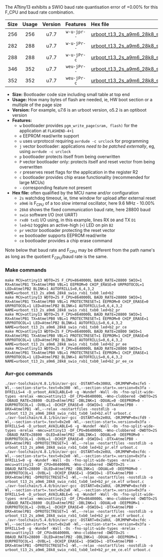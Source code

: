 The ATtiny13 exhibits a SWIO baud rate quantisation error of +0.00% for this F_CPU and baud rate combination.

|Size|Usage|Version|Features|Hex file|
|:-:|:-:|:-:|:-:|:--|
|256|256|u7.7|`w-u-jpr--`|[urboot_t13_2s_a9m6_28k8_swio_rxb1_txb0_led+b2.hex](https://raw.githubusercontent.com/stefanrueger/urboot.hex/main/mcus/attiny13/watchdog_2_s/internal_oscillator_a-10.00%25/%2B9m600000_hz/%2B%2B28k8_baud/swio_rxb1_txb0/led%2Bb2/urboot_t13_2s_a9m6_28k8_swio_rxb1_txb0_led%2Bb2.hex)|
|282|288|u7.7|`w-u-jPr--`|[urboot_t13_2s_a9m6_28k8_swio_rxb1_txb0_led+b2_pr.hex](https://raw.githubusercontent.com/stefanrueger/urboot.hex/main/mcus/attiny13/watchdog_2_s/internal_oscillator_a-10.00%25/%2B9m600000_hz/%2B%2B28k8_baud/swio_rxb1_txb0/led%2Bb2/urboot_t13_2s_a9m6_28k8_swio_rxb1_txb0_led%2Bb2_pr.hex)|
|288|288|u7.7|`w-u-jPr-c`|[urboot_t13_2s_a9m6_28k8_swio_rxb1_txb0_led+b2_pr_ce.hex](https://raw.githubusercontent.com/stefanrueger/urboot.hex/main/mcus/attiny13/watchdog_2_s/internal_oscillator_a-10.00%25/%2B9m600000_hz/%2B%2B28k8_baud/swio_rxb1_txb0/led%2Bb2/urboot_t13_2s_a9m6_28k8_swio_rxb1_txb0_led%2Bb2_pr_ce.hex)|
|346|352|u7.7|`weu-jPr--`|[urboot_t13_2s_a9m6_28k8_swio_rxb1_txb0_led+b2_pr_ee.hex](https://raw.githubusercontent.com/stefanrueger/urboot.hex/main/mcus/attiny13/watchdog_2_s/internal_oscillator_a-10.00%25/%2B9m600000_hz/%2B%2B28k8_baud/swio_rxb1_txb0/led%2Bb2/urboot_t13_2s_a9m6_28k8_swio_rxb1_txb0_led%2Bb2_pr_ee.hex)|
|352|352|u7.7|`weu-jPr-c`|[urboot_t13_2s_a9m6_28k8_swio_rxb1_txb0_led+b2_pr_ee_ce.hex](https://raw.githubusercontent.com/stefanrueger/urboot.hex/main/mcus/attiny13/watchdog_2_s/internal_oscillator_a-10.00%25/%2B9m600000_hz/%2B%2B28k8_baud/swio_rxb1_txb0/led%2Bb2/urboot_t13_2s_a9m6_28k8_swio_rxb1_txb0_led%2Bb2_pr_ee_ce.hex)|

- **Size:** Bootloader code size including small table at top end
- **Usage:** How many bytes of flash are needed, ie, HW boot section or a multiple of the page size
- **Version:** For example, u7.6 is an urboot version, o5.2 is an optiboot version
- **Features:**
  + `w` bootloader provides `pgm_write_page(sram, flash)` for the application at `FLASHEND-4+1`
  + `e` EEPROM read/write support
  + `u` uses urprotocol requiring `avrdude -c urclock` for programming
  + `j` vector bootloader: applications *need to be patched externally*, eg, using `avrdude -c urclock`
  + `p` bootloader protects itself from being overwritten
  + `P` vector bootloader only: protects itself and reset vector from being overwritten
  + `r` preserves reset flags for the application in the register R2
  + `c` bootloader provides chip erase functionality (recommended for large MCUs)
  + `-` corresponding feature not present
- **Hex file:** often qualified by the MCU name and/or configuration
  + `2s` watchdog timeout, ie, time window for upload after external reset
  + `a9m6` is F<sub>CPU</sub> of a too slow internal oscillator, here 9.6 MHz - 10.00%
  + `28k8` shows the fixed communication baud rate, here 28800 baud
  + `swio` software I/O (not UART)
  + `rxd0 txd1` I/O using, in this example, lines RX `D0` and TX `D1`
  + `led+b2` toggles an active-high (`+`) LED on pin `B2`
  + `pr` vector bootloader protecting the reset vector
  + `ee` bootloader supports EEPROM read/write
  + `ce` bootloader provides a chip erase command


Note below that baud rate and F<sub>CPU</sub> may be different from the path name's as long as the quotient F<sub>CPU</sub>/baud rate is the same.

### Make commands
```
make MCU=attiny13 WDTO=2S F_CPU=8640000L BAUD_RATE=28800 SWIO=1 RX=AtmelPB1 TX=AtmelPB0 VBL=1 EEPROM=0 CHIP_ERASE=0 URPROTOCOL=1 LED=AtmelPB2 BLINK=1 AUTOFRILLS=0,6,4,3,2 NAME=urboot_t13_2s_a9m6_28k8_swio_rxb1_txb0_led+b2
make MCU=attiny13 WDTO=2S F_CPU=8640000L BAUD_RATE=28800 SWIO=1 RX=AtmelPB1 TX=AtmelPB0 VBL=1 PROTECTRESET=1 EEPROM=0 CHIP_ERASE=0 URPROTOCOL=1 LED=AtmelPB2 BLINK=1 AUTOFRILLS=0,6,4,3,2 NAME=urboot_t13_2s_a9m6_28k8_swio_rxb1_txb0_led+b2_pr
make MCU=attiny13 WDTO=2S F_CPU=8640000L BAUD_RATE=28800 SWIO=1 RX=AtmelPB1 TX=AtmelPB0 VBL=1 PROTECTRESET=1 EEPROM=0 CHIP_ERASE=1 URPROTOCOL=1 LED=AtmelPB2 BLINK=1 AUTOFRILLS=0,6,4,3,2 NAME=urboot_t13_2s_a9m6_28k8_swio_rxb1_txb0_led+b2_pr_ce
make MCU=attiny13 WDTO=2S F_CPU=8640000L BAUD_RATE=28800 SWIO=1 RX=AtmelPB1 TX=AtmelPB0 VBL=1 PROTECTRESET=1 EEPROM=1 CHIP_ERASE=0 URPROTOCOL=1 LED=AtmelPB2 BLINK=1 AUTOFRILLS=0,6,4,3,2 NAME=urboot_t13_2s_a9m6_28k8_swio_rxb1_txb0_led+b2_pr_ee
make MCU=attiny13 WDTO=2S F_CPU=8640000L BAUD_RATE=28800 SWIO=1 RX=AtmelPB1 TX=AtmelPB0 VBL=1 PROTECTRESET=1 EEPROM=1 CHIP_ERASE=1 URPROTOCOL=1 LED=AtmelPB2 BLINK=1 AUTOFRILLS=0,6,4,3,2 NAME=urboot_t13_2s_a9m6_28k8_swio_rxb1_txb0_led+b2_pr_ee_ce
```

### Avr-gcc commands
```
./avr-toolchain/4.8.1/bin/avr-gcc -DSTART=0x300UL -DRJMPWP=0xcfe5 -Wl,--section-start=.text=0x300 -Wl,--section-start=.version=0x3fa -DFRILLS=4 -D_urboot_AVAILABLE=0 -g -Wundef -Wall -Os -fno-split-wide-types -mrelax -mmcu=attiny13 -DF_CPU=8640000L -Wno-clobbered -DWDTO=2S -DBAUD_RATE=28800 -DLED=AtmelPB2 -DBLINK=1 -DDUAL=0 -DEEPROM=0 -DURPROTOCOL=1 -DVBL=1 -DCHIP_ERASE=0 -DSWIO=1 -DTX=AtmelPB0 -DRX=AtmelPB1 -Wl,--relax -nostartfiles -nostdlib -o urboot_t13_2s_a9m6_28k8_swio_rxb1_txb0_led+b2.elf urboot.c
./avr-toolchain/4.8.1/bin/avr-gcc -DSTART=0x2e0UL -DRJMPWP=0xcfd9 -Wl,--section-start=.text=0x2e0 -Wl,--section-start=.version=0x3fa -DFRILLS=6 -D_urboot_AVAILABLE=6 -g -Wundef -Wall -Os -fno-split-wide-types -mrelax -mmcu=attiny13 -DF_CPU=8640000L -Wno-clobbered -DWDTO=2S -DBAUD_RATE=28800 -DLED=AtmelPB2 -DBLINK=1 -DDUAL=0 -DEEPROM=0 -DURPROTOCOL=1 -DVBL=1 -DCHIP_ERASE=0 -DSWIO=1 -DTX=AtmelPB0 -DRX=AtmelPB1 -DPROTECTRESET=1 -Wl,--relax -nostartfiles -nostdlib -o urboot_t13_2s_a9m6_28k8_swio_rxb1_txb0_led+b2_pr.elf urboot.c
./avr-toolchain/4.8.1/bin/avr-gcc -DSTART=0x2e0UL -DRJMPWP=0xcfdc -Wl,--section-start=.text=0x2e0 -Wl,--section-start=.version=0x3fa -DFRILLS=0 -g -Wundef -Wall -Os -fno-split-wide-types -mrelax -mmcu=attiny13 -DF_CPU=8640000L -Wno-clobbered -DWDTO=2S -DBAUD_RATE=28800 -DLED=AtmelPB2 -DBLINK=1 -DDUAL=0 -DEEPROM=0 -DURPROTOCOL=1 -DVBL=1 -DCHIP_ERASE=1 -DSWIO=1 -DTX=AtmelPB0 -DRX=AtmelPB1 -DPROTECTRESET=1 -Wl,--relax -nostartfiles -nostdlib -o urboot_t13_2s_a9m6_28k8_swio_rxb1_txb0_led+b2_pr_ce.elf urboot.c
./avr-toolchain/5.4.0/bin/avr-gcc -DSTART=0x2a0UL -DRJMPWP=0xcfd9 -Wl,--section-start=.text=0x2a0 -Wl,--section-start=.version=0x3fa -DFRILLS=6 -D_urboot_AVAILABLE=6 -g -Wundef -Wall -Os -fno-split-wide-types -mrelax -mmcu=attiny13 -DF_CPU=8640000L -Wno-clobbered -DWDTO=2S -DBAUD_RATE=28800 -DLED=AtmelPB2 -DBLINK=1 -DDUAL=0 -DEEPROM=1 -DURPROTOCOL=1 -DVBL=1 -DCHIP_ERASE=0 -DSWIO=1 -DTX=AtmelPB0 -DRX=AtmelPB1 -DPROTECTRESET=1 -Wl,--relax -nostartfiles -nostdlib -o urboot_t13_2s_a9m6_28k8_swio_rxb1_txb0_led+b2_pr_ee.elf urboot.c
./avr-toolchain/5.4.0/bin/avr-gcc -DSTART=0x2a0UL -DRJMPWP=0xcfdc -Wl,--section-start=.text=0x2a0 -Wl,--section-start=.version=0x3fa -DFRILLS=0 -g -Wundef -Wall -Os -fno-split-wide-types -mrelax -mmcu=attiny13 -DF_CPU=8640000L -Wno-clobbered -DWDTO=2S -DBAUD_RATE=28800 -DLED=AtmelPB2 -DBLINK=1 -DDUAL=0 -DEEPROM=1 -DURPROTOCOL=1 -DVBL=1 -DCHIP_ERASE=1 -DSWIO=1 -DTX=AtmelPB0 -DRX=AtmelPB1 -DPROTECTRESET=1 -Wl,--relax -nostartfiles -nostdlib -o urboot_t13_2s_a9m6_28k8_swio_rxb1_txb0_led+b2_pr_ee_ce.elf urboot.c
```

